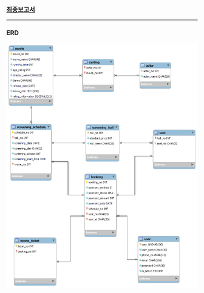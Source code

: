 ### [최종보고서](https://github.com/AidenY915/database_assignment_movie_reservation/blob/main/%EC%B5%9C%EC%A2%85%EB%B3%B4%EA%B3%A0%EC%84%9C.pdf)

<hr>

### ERD

![ERD](https://github.com/AidenY915/database_assignment_movie_reservation/blob/main/database_assignment_movie_reservation_ERD_image.png)
